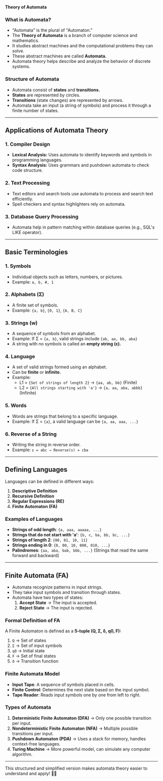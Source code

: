 **Theory of Automata**  

### What is Automata?
- "Automata" is the plural of "Automaton."
- The **Theory of Automata** is a branch of computer science and mathematics.
- It studies abstract machines and the computational problems they can solve.
- These abstract machines are called **Automata.**
- Automata theory helps describe and analyze the behavior of discrete systems.

### Structure of Automata
- Automata consist of **states** and **transitions.**
- **States** are represented by circles.
- **Transitions** (state changes) are represented by arrows.
- Automata take an input (a string of symbols) and process it through a finite number of states.

---
## **Applications of Automata Theory**

### 1. **Compiler Design**
- **Lexical Analysis:** Uses automata to identify keywords and symbols in programming languages.
- **Syntax Analysis:** Uses grammars and pushdown automata to check code structure.

### 2. **Text Processing**
- Text editors and search tools use automata to process and search text efficiently.
- Spell checkers and syntax highlighters rely on automata.

### 3. **Database Query Processing**
- Automata help in pattern matching within database queries (e.g., SQL's LIKE operator).

---
## **Basic Terminologies**

### 1. **Symbols**
- Individual objects such as letters, numbers, or pictures.
- Example: `a, b, #, 1`

### 2. **Alphabets (Σ)**
- A finite set of symbols.
- Example: `{a, b}`, `{0, 1}`, `{A, B, C}`

### 3. **Strings (w)**
- A sequence of symbols from an alphabet.
- Example: If Σ = `{a, b}`, valid strings include `{ab, aa, bb, aba}`
- A string with no symbols is called an **empty string (ε).**

### 4. **Language**
- A set of valid strings formed using an alphabet.
- Can be **finite** or **infinite.**
- Example:
  - L1 = `{Set of strings of length 2}` → `{aa, ab, bb}` (Finite)
  - L2 = `{All strings starting with 'a'}` → `{a, aa, aba, abbb}` (Infinite)

### 5. **Words**
- Words are strings that belong to a specific language.
- Example: If Σ = `{a}`, a valid language can be `{a, aa, aaa, ...}`

### 6. **Reverse of a String**
- Writing the string in reverse order.
- Example: `s = abc → Reverse(s) = cba`

---
## **Defining Languages**
Languages can be defined in different ways:
1. **Descriptive Definition**
2. **Recursive Definition**
3. **Regular Expressions (RE)**
4. **Finite Automaton (FA)**

### Examples of Languages
- **Strings of odd length**: `{a, aaa, aaaaa, ...}`
- **Strings that do not start with 'a'**: `{b, c, ba, bb, bc, ...}`
- **Strings of length 2**: `{00, 01, 10, 11}`
- **Strings ending in 0**: `{0, 00, 10, 000, 010, ...}`
- **Palindromes**: `{aa, aba, bab, bbb, ...}` (Strings that read the same forward and backward)

---
## **Finite Automata (FA)**
- Automata recognize patterns in input strings.
- They take input symbols and transition through states.
- Automata have two types of states:
  1. **Accept State** → The input is accepted.
  2. **Reject State** → The input is rejected.

### **Formal Definition of FA**
A Finite Automaton is defined as a **5-tuple (Q, Σ, δ, q0, F):**
1. `Q` → Set of states
2. `Σ` → Set of input symbols
3. `q0` → Initial state
4. `F` → Set of final states
5. `δ` → Transition function

### **Finite Automata Model**
- **Input Tape**: A sequence of symbols placed in cells.
- **Finite Control**: Determines the next state based on the input symbol.
- **Tape Reader**: Reads input symbols one by one from left to right.

### **Types of Automata**
1. **Deterministic Finite Automaton (DFA)** → Only one possible transition per input.
2. **Nondeterministic Finite Automaton (NFA)** → Multiple possible transitions per input.
3. **Pushdown Automaton (PDA)** → Uses a stack for memory, handles context-free languages.
4. **Turing Machine** → More powerful model, can simulate any computer algorithm.

---
This structured and simplified version makes automata theory easier to understand and apply! 🚀📖

